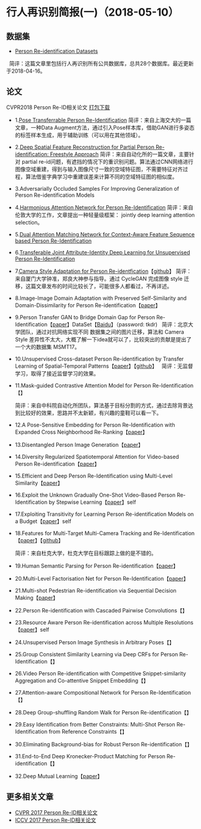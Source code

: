 行人再识别简报(一)（2018-05-10）
=====

数据集
----
* [Person Re-identification Datasets](http://robustsystems.coe.neu.edu/sites/robustsystems.coe.neu.edu/files/systems/projectpages/reiddataset.html)

   简评：这篇文章里包括行人再识别所有公共数据库，总共28个数据库。最近更新于2018-04-16。
  
论文
-----
CVPR2018 Person Re-ID相关论文 [打包下载](https://pan.baidu.com/s/1JUdVwbK_K7yngbF-pYb4xQ)
* 1.[Pose Transferrable Person Re-Identification](https://pan.baidu.com/s/1nwFetDZ)
  简评：来自上海交大的一篇文章，一种Data Augment方法，通过引入Pose样本库，借助GAN进行多姿态的标签样本生成，用于辅助训练（可以用在其他领域）。
* 2.[Deep Spatial Feature Reconstruction for Partial Person Re-identification: Freestyle Approach](https://arxiv.org/abs/1801.00881)
  简评：来自自动化所的一篇文章，主要针对 partial re-id问题，有遮挡的情况下的重识别问题。算法通过CNN网络进行 图像空域重建，得到与输入图像尺寸一致的空域特征图，不需要特征对齐过程，算法借鉴字典学习中重建误差来计算不同的空域特征图的相似度。
* 3.Adversarially Occluded Samples For Improving Generalization of Person Re-identification Models
* 4.[Harmonious Attention Network for Person Re-Identification](https://arxiv.org/abs/1802.08122)
  简评：来自伦敦大学的工作，文章提出一种轻量级框架： jointly deep learning attention selection。
* 5.[Dual Attention Matching Network for Context-Aware Feature Sequence based Person Re-Identification](https://arxiv.org/abs/1803.09937)
* 6.[Transferable Joint Attribute-Identity Deep Learning for Unsupervised Person Re-Identification](https://arxiv.org/abs/1803.09786)
* 7.[Camera Style Adaptation for Person Re-identfication](https://arxiv.org/abs/1711.10295v1)【[github](https://github.com/zhunzhong07/CamStyle)】
  简评：来自厦门大学钟准，郑良大神参与指导。通过 CycleGAN 完成图像 style 迁移，这篇文章发布的时间比较长了，可能很多人都看过，不再详述。
* 8.Image-Image Domain Adaptation with Preserved Self-Similarity and Domain-Dissimilarity for Person Re-identification【[paper](https://arxiv.org/abs/1711.07027)】
* 9.Person Transfer GAN to Bridge Domain Gap for Person Re-Identification【[paper](https://arxiv.org/abs/1711.08565)】DataSet【[Baidu](https://pan.baidu.com/share/init?surl=tNZdIpT_054ST8syYW1gzw)】（password: tkdr)
  
  简评：北京大学团队，通过对抗网络实现不同 数据集之间的图片迁移，算法和 Camera Style 差异性不太大，大概了解一下idea就可以了，比较突出的贡献是提出了一个大的数据集 MSMT17。
* 10.Unsupervised Cross-dataset Person Re-identification by Transfer Learning of Spatial-Temporal Patterns【[paper](https://arxiv.org/abs/1803.07293)】【[github](https://github.com/ahangchen/TFusion)】
  
  简评：无监督学习，取得了接近监督学习的效果。
* 11.Mask-guided Contrastive Attention Model for Person Re-Identification【】
  
  简评：来自中科院自动化所团队，算法基于目标分割的方式，通过去除背景达到比较好的效果，思路并不太新颖，有兴趣的童鞋可以看一下。
* 12.A Pose-Sensitive Embedding for Person Re-Identification with Expanded Cross Neighborhood Re-Ranking【[paper](https://arxiv.org/abs/1711.10378)】
* 13.Disentangled Person Image Generation【[paper](https://arxiv.org/abs/1712.02621)】
* 14.Diversity Regularized Spatiotemporal Attention for Video-based Person Re-identification【[paper](https://arxiv.org/abs/1803.09882)】
* 15.Efficient and Deep Person Re-Identification using Multi-Level Similarity【[paper](https://arxiv.org/abs/1803.11353)】
* 16.Exploit the Unknown Gradually One-Shot Video-Based Person Re-Identification by Stepwise Learning【[paper](http://xuanyidong.com/publication/cvpr-2018-reid/)】self
* 17.Exploiting Transitivity for Learning Person Re-identification Models on a Budget【[paper](https://core.ac.uk/display/53854596)】self
* 18.Features for Multi-Target Multi-Camera Tracking and Re-Identification【[paper](https://arxiv.org/abs/1803.10859)】【[github](https://github.com/yoon28/SCT4DukeMTMC)】
  
  简评：来自杜克大学，杜克大学在目标跟踪上做的是不错的。
* 19.Human Semantic Parsing for Person Re-identification【[paper](https://arxiv.org/abs/1804.00216)】
* 20.Multi-Level Factorisation Net for Person Re-Identification【[paper](https://arxiv.org/abs/1803.09132)】
* 21.Multi-shot Pedestrian Re-identification via Sequential Decision Making【[paper](https://arxiv.org/abs/1712.07257)】
* 22.Person Re-identification with Cascaded Pairwise Convolutions【】
* 23.Resource Aware Person Re-identification across Multiple Resolutions【[paper](http://home.bharathh.info/pubs/pdfs/WangCVPR2018b.pdf)】self
* 24.Unsupervised Person Image Synthesis in Arbitrary Poses【】
* 25.Group Consistent Similarity Learning via Deep CRFs for Person Re-Identification【】
* 26.Video Person Re-identification with Competitive Snippet-similarity Aggregation and Co-attentive Snippet Embedding【】
* 27.Attention-aware Compositional Network for Person Re-Identification【】
* 28.Deep Group-shuffling Random Walk for Person Re-identification【】
* 29.Easy Identification from Better Constraints: Multi-Shot Person Re-Identification from Reference Constraints【】
* 30.Eliminating Background-bias for Robust Person Re-identification【】
* 31.End-to-End Deep Kronecker-Product Matching for Person Re-identification【】
* 32.Deep Mutual Learning【[paper](https://arxiv.org/abs/1706.00384)】
  
 更多相关文章
 -------
 * [CVPR 2017 Person Re-ID相关论文](https://zhuanlan.zhihu.com/p/29053615)
 * [ICCV 2017 Person Re-ID相关论文](https://zhuanlan.zhihu.com/p/29102474)
 
  

